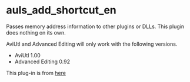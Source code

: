 # auls_add_shortcut_en

Passes memory address information to other plugins or DLLs.
This plugin does nothing on its own.

AviUtl and Advanced Editing will only work with the following versions.

*  AviUtl   1.00
*  Advanced Editing 0.92

This plug-in is from [here](https://auls.client.jp/)

